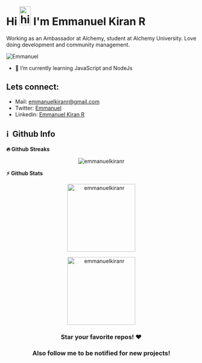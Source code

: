 <h1 align="left">Hi <img src="https://user-images.githubusercontent.com/35889385/153716705-36d14191-5f42-460a-b063-241d0e837c17.gif" width="30px" height="50px" alt="hi"/> I'm Emmanuel Kiran R</h1>

Working as an Ambassador at Alchemy, student at Alchemy University. Love doing development and community management.

<p align="left"> <img src="https://komarev.com/ghpvc/?username=emmanuelkiranr" alt="Emmanuel" /> </p>


- 🔭 I’m currently learning JavaScript and NodeJs
<!-- - 🌱 I’m  -->

<h2>Lets connect:</h2>

- Mail: emmanuelkiranr@gmail.com
- Twitter: [Emmanuel](https://www.twitter.com/emmanuelkiranr/ )
- Linkedin: [Emmanuel Kiran R](https://www.linkedin.com/in/emmanuelkiranr/ )

<h2>ℹ️ &nbsp;Github Info</h2>

<summary><b>🔥 Github Streaks</b></summary>
<p align="center">
  <p align="center"><img src="https://github-readme-streak-stats.herokuapp.com/?user=emmanuelkiranr&theme=black-ice&hide_border=true&stroke=0000&background=0D1117&ring=e05397&fire=e05397&currStreakLabel=e05397" alt="emmanuelkiranr" />
</p>
	
  <summary><b>⚡ Github Stats</b></summary>
<p align="center">
  <img height="180em" src="https://github-readme-stats.vercel.app/api?username=emmanuelkiranr&hide_border=true&count_private=true&show_icons=true&theme=radical" alt="emmanuelkiranr" align = "center"/>
</p>
<p align="center">
  <img height="180em" src="https://github-readme-stats.vercel.app/api/top-langs?username=emmanuelkiranr&show_icons=true&locale=en&layout=compact&hide_border=true&theme=radical" alt="emmanuelkiranr" align = "center"/>
</p>

  <!-- <summary><b>📊 Github Contribution Graph</b></summary>
<p align="center">
  <img height="300em" alt="emmanuelkiranr" src="https://activity-graph.herokuapp.com/graph?username=emmanuelkiranr&bg_color=0D1117&color=e05397&line=e05397&point=FFFFFF&hide_border=true&" />
</p> -->

<div align="center">

### Star your favorite repos! ❤️
### Also follow me to be notified for new projects!

</div>
